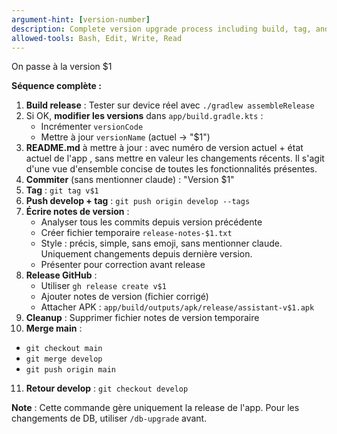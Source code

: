 ```yaml
---
argument-hint: [version-number]
description: Complete version upgrade process including build, tag, and release
allowed-tools: Bash, Edit, Write, Read
---
```


On passe à la version $1

**Séquence complète :**

1. **Build release** : Tester sur device réel avec `./gradlew assembleRelease`
2. Si OK, **modifier les versions** dans `app/build.gradle.kts` :
   - Incrémenter `versionCode`
   - Mettre à jour `versionName` (actuel → "$1")
3. **README.md** à mettre à jour : avec numéro de version actuel + état actuel de l'app , sans mettre en valeur les changements récents. Il s'agit d'une vue d'ensemble concise de toutes les fonctionnalités présentes.
4. **Commiter** (sans mentionner claude) : "Version $1"
5. **Tag** : `git tag v$1`
6. **Push develop + tag** : `git push origin develop --tags`
7. **Écrire notes de version** :
   - Analyser tous les commits depuis version précédente
   - Créer fichier temporaire `release-notes-$1.txt`
   - Style : précis, simple, sans emoji, sans mentionner claude. Uniquement changements depuis dernière version.
   - Présenter pour correction avant release
8. **Release GitHub** :
   - Utiliser `gh release create v$1`
   - Ajouter notes de version (fichier corrigé)
   - Attacher APK : `app/build/outputs/apk/release/assistant-v$1.apk`
9. **Cleanup** : Supprimer fichier notes de version temporaire
10. **Merge main** :
   - `git checkout main`
   - `git merge develop`
   - `git push origin main`
11. **Retour develop** : `git checkout develop`

**Note** : Cette commande gère uniquement la release de l'app. Pour les changements de DB, utiliser `/db-upgrade` avant.
